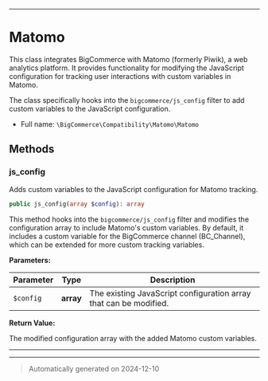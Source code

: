 ***

# Matomo

This class integrates BigCommerce with Matomo (formerly Piwik), a web analytics platform. It provides functionality for
modifying the JavaScript configuration for tracking user interactions with custom variables in Matomo.

The class specifically hooks into the `bigcommerce/js_config` filter to add custom variables to the JavaScript configuration.

* Full name: `\BigCommerce\Compatibility\Matomo\Matomo`




## Methods


### js_config

Adds custom variables to the JavaScript configuration for Matomo tracking.

```php
public js_config(array $config): array
```

This method hooks into the `bigcommerce/js_config` filter and modifies the configuration array to include Matomo's
custom variables. By default, it includes a custom variable for the BigCommerce channel (BC_Channel), which can be extended
for more custom tracking variables.






**Parameters:**

| Parameter | Type | Description |
|-----------|------|-------------|
| `$config` | **array** | The existing JavaScript configuration array that can be modified. |


**Return Value:**

The modified configuration array with the added Matomo custom variables.




***


***
> Automatically generated on 2024-12-10
